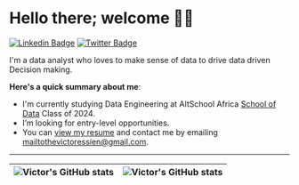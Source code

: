 # Hello there; welcome 👋🏾

 [![Linkedin Badge](https://img.shields.io/badge/-thevictoressien-blue?style=for-the-badge&logo=Linkedin&logoColor=white&link=https://www.linkedin.com/in/thevictoressien)](https://www.linkedin.com/in/thevictoressien) [![Twitter Badge](https://img.shields.io/badge/-@vic_tke-1ca0f1?style=for-the-badge&logo=twitter&logoColor=white&link=https://twitter.com/vic_tke)](https://twitter.com/vic_tke)

I'm a data analyst who loves to make sense of data to drive data driven Decision making.

**Here's a quick summary about me**:

- I'm currently studying Data Engineering at AltSchool Africa [School of Data](https://altschoolafrica.com/schools/engineering) Class of 2024.
- I’m looking for entry-level opportunities.
- You can [view my resume](#) and contact me by emailing mailtothevictoressien@gmail.com.

---

| <img align="center" src="https://github-readme-stats.vercel.app/api?username=thevictoressien&show_icons=true&include_all_commits=true&hide_border=true" alt="Victor's GitHub stats" /> | <img align="center" src="https://github-readme-stats.vercel.app/api/top-langs/?username=thevictoressien&langs_count=8&layout=compact&hide_border=true" alt="Victor's GitHub stats" /> |
| ------------- | ------------- |
